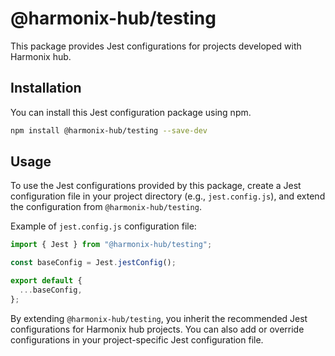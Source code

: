 # @harmonix-hub/testing

This package provides Jest configurations for projects developed with Harmonix hub.

## Installation

You can install this Jest configuration package using npm.

```bash
npm install @harmonix-hub/testing --save-dev
```

## Usage

To use the Jest configurations provided by this package, create a Jest configuration file in your project directory (e.g., `jest.config.js`), and extend the configuration from `@harmonix-hub/testing`.

Example of `jest.config.js` configuration file:

```js
import { Jest } from "@harmonix-hub/testing";

const baseConfig = Jest.jestConfig();

export default {
  ...baseConfig,
};
```

By extending `@harmonix-hub/testing`, you inherit the recommended Jest configurations for Harmonix hub projects. You can also add or override configurations in your project-specific Jest configuration file.
